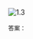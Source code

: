 ![1.3](https://images.gitee.com/uploads/images/2021/0416/121349_30c5fec2_1720749.png "1.3.png")

`答案：`